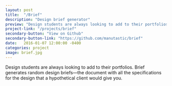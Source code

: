 ```yaml
---
layout: post
title:  "/Brief"
description: "Design brief generator"
preview: "Design students are always looking to add to their portfolios. Brief generates random design briefs—the document with all the specifications for the design that a hypothetical client would give you."
project-link: "/projects/brief"
secondary-button: "View on Github"
secondary-button-link: "https://github.com/manutastic/brief"
date:   2016-01-07 12:00:00 -0400
categories: project
image: brief.jpg
---
```

Design students are always looking to add to their portfolios. Brief generates random design briefs—the document with all the specifications for the design that a hypothetical client would give you.
